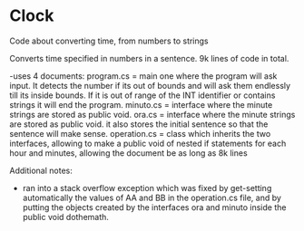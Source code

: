 # Clock
Code about converting time, from numbers to strings


Converts time specified in numbers in a sentence. 
9k lines of code in total.

-uses 4 documents:
  program.cs = main one where the program will ask input. It detects the number if its out of bounds and will ask them endlessly till its inside bounds. 
  If it is out of range of the INT identifier or contains strings it will end the program.
  minuto.cs = interface where the minute strings are stored as public void.
  ora.cs = interface where the minute strings are stored as public void. it also stores the initial sentence so that the sentence will make sense.
  operation.cs = class which inherits the two interfaces, allowing to make a public void of nested if statements for each hour and minutes, allowing
  the document be as long as 8k lines
  
Additional notes:
- ran into a stack overflow exception which was fixed by get-setting automatically the values of AA and BB in the operation.cs file, and by putting the objects created
by the interfaces ora and minuto inside the public void dothemath.
